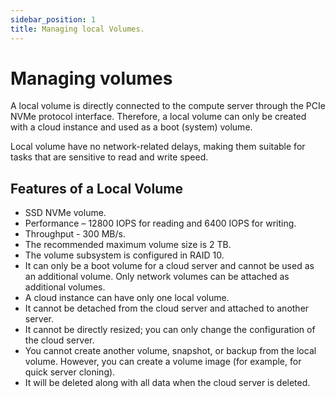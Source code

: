 ```yaml
---
sidebar_position: 1
title: Managing local Volumes.
---
```


# Managing volumes

A local volume is directly connected to the compute server through the PCIe NVMe protocol interface. Therefore, a local volume can only be created with a cloud instance and used as a boot (system) volume.

Local volume have no network-related delays, making them suitable for tasks that are sensitive to read and write speed.

## Features of a Local Volume

- SSD NVMe volume.
- Performance – 12800 IOPS for reading and 6400 IOPS for writing.
- Throughput - 300 MB/s.
- The recommended maximum volume size is 2 TB.
- The volume subsystem is configured in RAID 10.
- It can only be a boot volume for a cloud server and cannot be used as an additional volume. Only network volumes can be attached as additional volumes.
- A cloud instance can have only one local volume.
- It cannot be detached from the cloud server and attached to another server.
- It cannot be directly resized; you can only change the configuration of the cloud server.
- You cannot create another volume, snapshot, or backup from the local volume. However, you can create a volume image (for example, for quick server cloning).
- It will be deleted along with all data when the cloud server is deleted.